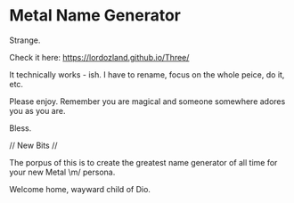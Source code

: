 # Metal Name Generator

Strange.  

Check it here:  https://lordozland.github.io/Three/

It technically works - ish.  I have to rename, focus on the whole peice, do it, etc.  

Please enjoy.  Remember you are magical and someone somewhere adores you as you are. 

Bless.

// New Bits //

The porpus of this is to create the greatest name generator of all time for your new Metal \m/ persona.  

Welcome home, wayward child of Dio.

